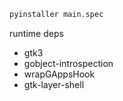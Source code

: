 ```bash
pyinstaller main.spec
```

runtime deps
- gtk3
- gobject-introspection
- wrapGAppsHook
- gtk-layer-shell
